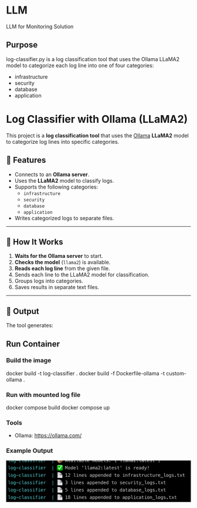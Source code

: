 # LLM
LLM for Monitoring Solution

## Purpose
log-classifier.py is a log classification tool that uses the Ollama LLaMA2 model to categorize each log line into one of four categories:

- infrastructure
- security
- database
- application

# Log Classifier with Ollama (LLaMA2)

This project is a **log classification tool** that uses the [Ollama](https://ollama.ai) **LLaMA2** model to categorize log lines into specific categories.

## 📌 Features
- Connects to an **Ollama server**.
- Uses the **LLaMA2** model to classify logs.
- Supports the following categories:
  - `infrastructure`
  - `security`
  - `database`
  - `application`
- Writes categorized logs to separate files.

---

## 🚀 How It Works
1. **Waits for the Ollama server** to start.
2. **Checks the model** (`llama2`) is available.
3. **Reads each log line** from the given file.
4. Sends each line to the LLaMA2 model for classification.
5. Groups logs into categories.
6. Saves results in separate text files.

---

## 📂 Output
The tool generates:



## Run Container
### Build the image
docker build -t log-classifier .
docker build -f Dockerfile-ollama -t custom-ollama .


### Run with mounted log file
docker compose build
docker compose up

### Tools 

- Ollama: https://ollama.com/ 

### Example Output

![Example Log Classification Output](img/output.png)